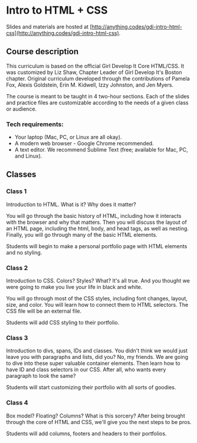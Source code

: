 # Intro to HTML + CSS

Slides and materials are hosted at [http://anything.codes/gdi-intro-html-css](http://anything.codes/gdi-intro-html-css).

## Course description

This curriculum is based on the official Girl Develop It Core HTML/CSS. It was customized by Liz Shaw, Chapter Leader of Girl Develop It's Boston chapter. Original curriculum developed through the contributions of Pamela Fox, Alexis Goldstein, Erin M. Kidwell, Izzy Johnston, and Jen Myers.

The course is meant to be taught in 4 two-hour sections. Each of the slides and practice files are customizable according to the needs of a given class or audience.

### Tech requirements:

 - Your laptop (Mac, PC, or Linux are all okay).
 - A modern web browser - Google Chrome recommended.
 - A text editor. We recommend Sublime Text (free; available for Mac, PC, and Linux).


## Classes

### Class 1

Introduction to HTML. What is it? Why does it matter?

You will go through the basic history of HTML, including how it interacts with the browser and why that matters.
Then you will discuss the layout of an HTML page, including the html, body, and head tags, as well as nesting. Finally, you will go through many of the basic HTML elements.

Students will begin to make a personal portfolio page with HTML elements and no styling.

### Class 2
Introduction to CSS. Colors? Styles? What? It's all true. And you thought we were going to make you live your life in black and white.

You will go through most of the CSS styles, including font changes, layout, size, and color. You will learn how to connect them to HTML selectors. The CSS file will be an external file.

Students will add CSS styling to their portfolio.

### Class 3

Introduction to divs, spans, IDs and classes. You didn't think we would just leave you with paragraphs and lists, did you? No, my friends. We are going to dive into these super valuable container elements. Then learn how to have ID and class selectors in our CSS. After all, who wants every paragraph to look the same?

Students will start customizing their portfolio with all sorts of goodies. 

### Class 4

Box model? Floating? Columns? What is this sorcery? After being brought through the core of HTML and CSS, we'll give you the next steps to be pros.

Students will add columns, footers and headers to their portfolios.